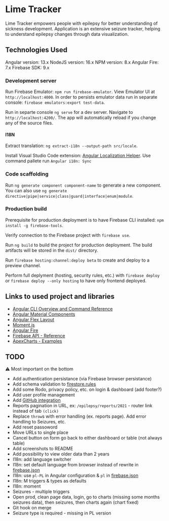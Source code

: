 # Lime Tracker

Lime Tracker empowers people with epilepsy for better understanding of sickness development.
Application is an extensive seizure tracker, helping to understand epilepsy changes through data visualization.

## Technologies Used

Angular version: 13.x
NodeJS version: 16.x
NPM version: 8.x
Angular Fire: 7.x
Firebase SDK: 9.x

### Development server

Run Firebase Emulator: `npm run firebase-emulator`. View Emulator UI at `http://localhost:4000`. In order to persists emulator data run in separate console: `firebase emulators:export test-data`.

Run in separte console `ng serve` for a dev server. Navigate to `http://localhost:4200/`. The app will automatically reload if you change any of the source files.

#### I18N

Extract translation: `ng extract-i18n --output-path src/locale`.

Install Visual Studio Code extension: [Angular Localization Helper](https://marketplace.visualstudio.com/items?itemName=manux54.angular-localization-helper). Use command pallete run `Angular i18n: Sync`

### Code scaffolding

Run `ng generate component component-name` to generate a new component. You can also use `ng generate directive|pipe|service|class|guard|interface|enum|module`.

### Production build

Prerequisite for production deployment is to have Firebase CLI installed: `npm install -g firebase-tools`.

Verify connection to the Firebase project with `firebase use`.

Run `ng build` to build the project for production deployment. The build artifacts will be stored in the `dist/` directory.

Run `firebase hosting:channel:deploy beta` to create and deploy to a preview channel.

Perform full deplyment (hosting, security rules, etc.) with `firebase deploy` or `firebase deploy --only hosting` to have only frontend deployed.

## Links to used project and libraries

- [Angular CLI Overview and Command Reference](https://angular.io/cli)
- [Angular Material Components](https://material.angular.io/components/categories)
- [Angular Flex Layout](https://github.com/angular/flex-layout)
- [Moment.js](https://momentjs.com/)
- [Angular Fire](https://github.com/angular/angularfire)
- [Firebase API - Reference](https://firebase.google.com/docs/reference/js)
- [ApexCharts - Examples](https://apexcharts.com/angular-chart-demos/)

## TODO 

:warning: Most important on the bottom

- Add authentication persistance (via Firebase browser persistance)
- Add schema validation to [firestore.rules](firestore.rules)
- Add some Rodo, privacy policy, etc. on login & dashboard (add footer?)
- Add user profile management
- Add [GitHub integration](https://firebase.google.com/docs/hosting/github-integration?authuser=0)
- Reports pagination in URL, ex: `/epilepsy/reports/2021` - router link instead of tab `(click)`
- Replace `throw`s with error handling (ex. reports page). Add error handling to Seizures, etc.
- Add reset passoword
- Move URLs to single place
- Cancel button on form go back to either dashboard or table (not always table)
- Add screenshots to README
- Add possibility to view older data than 2 years
- I18n: add language switcher
- I18n: set default language from browser instead of rewrite in [firebase.json](./firebase.json)
- I18n: use `pl-PL` in Angular configuration & `pl` in [firebase.json](./firebase.json)
- I18n: M triggers & types as defaults
- I18n: moment
- Seizures - multiple triggers
- Open prod, clean page data, login, go to charts (missing some months seizures data), then seizures, then charts again (chart fixed)
- Git hook on merge
- Seizure type is required - missing in PL version
